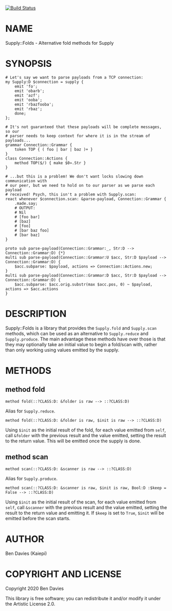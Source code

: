 [![Build Status](https://travis-ci.com/Kaiepi/p6-Supply-Folds.svg?branch=master)](https://travis-ci.com/Kaiepi/p6-Supply-Folds)

NAME
====

Supply::Folds - Alternative fold methods for Supply

SYNOPSIS
========

```perl6
# Let's say we want to parse payloads from a TCP connection:
my Supply:D $connection = supply {
    emit 'fo';
    emit 'obarb';
    emit 'azf';
    emit 'ooba';
    emit 'rbazfooba';
    emit 'rbaz';
    done;
};

# It's not guaranteed that these payloads will be complete messages, so our
# parser needs to keep context for where it is in the stream of payloads...
grammar Connection::Grammar {
    token TOP { ( foo | bar | baz )+ }
}
class Connection::Actions {
    method TOP($/) { make $0».Str }
}

# ...but this is a problem! We don't want locks slowing down communication with
# our peer, but we need to hold on to our parser as we parse each payload
# received! Psych, this isn't a problem with Supply.scan:
react whenever $connection.scan: &parse-payload, Connection::Grammar {
    .made.say;
    # OUTPUT:
    # Nil
    # [foo bar]
    # [baz]
    # [foo]
    # [bar baz foo]
    # [bar baz]
}

proto sub parse-payload(Connection::Grammar:_, Str:D --> Connection::Grammar:D) {*}
multi sub parse-payload(Connection::Grammar:U $acc, Str:D $payload --> Connection::Grammar:D) {
    $acc.subparse: $payload, actions => Connection::Actions.new;
}
multi sub parse-payload(Connection::Grammar:D $acc, Str:D $payload --> Connection::Grammar:D) {
    $acc.subparse: $acc.orig.substr(max $acc.pos, 0) ~ $payload, actions => $acc.actions
}
```

DESCRIPTION
===========

Supply::Folds is a library that provides the `Supply.fold` and `Supply.scan` methods, which can be used as an alternative to `Supply.reduce` and `Supply.produce`. The main advantage these methods have over those is that they may optionally take an initial value to begin a fold/scan with, rather than only working using values emitted by the supply.

METHODS
=======

method fold
-----------

```perl6
method fold(::?CLASS:D: &folder is raw --> ::?CLASS:D)
```

Alias for `Supply.reduce`.

```perl6
method fold(::?CLASS:D: &folder is raw, $init is raw --> ::?CLASS:D)
```

Using `$init` as the initial result of the fold, for each value emitted from `self`, call `&folder` with the previous result and the value emitted, setting the result to the return value. This will be emitted once the supply is done.

method scan
-----------

```perl6
method scan(::?CLASS:D: &scanner is raw --> ::?CLASS:D)
```

Alias for `Supply.produce`.

```perl6
method scan(::?CLASS:D: &scanner is raw, $init is raw, Bool:D :$keep = False --> ::?CLASS:D)
```

Using `$init` as the initial result of the scan, for each value emitted from `self`, call `&scanner` with the previous result and the value emitted, setting the result to the return value and emitting it. If `$keep` is set to `True`, `$init` will be emitted before the scan starts.

AUTHOR
======

Ben Davies (Kaiepi)

COPYRIGHT AND LICENSE
=====================

Copyright 2020 Ben Davies

This library is free software; you can redistribute it and/or modify it under the Artistic License 2.0.

